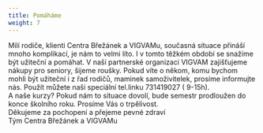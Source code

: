 ```yaml
---
title: Pomáháme
weight: 7
---
```

Milí rodiče, klienti Centra Břežánek a VIGVAMu, současná situace přináší mnoho komplikací, je nám to velmi líto. I v tomto těžkém období se snažíme být užiteční a pomáhat. V naší partnerské organizaci VIGVAM zajišťujeme nákupy pro seniory, šijeme roušky. Pokud víte o někom, komu bychom mohli být užiteční i z řad rodičů, maminek samoživitelek, prosíme informujte nás. Použít můžete naši speciální tel.linku 731419027 ( 9-15h).\
A naše kurzy? Pokud nám to situace dovolí, bude semestr prodloužen do konce školního roku. Prosíme Vás o trpělivost.\
Děkujeme za pochopení a přejeme pevné zdraví\
Tým Centra Břežánek a VIGVAMu